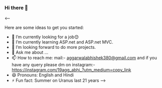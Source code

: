 ### Hi there 👋

<--

Here are some ideas to get you started:

- 🔭 I’m currently looking for a job😊
- 🌱 I’m currently learning ASP.net and ASP.net MVC.
- 👯 I’m looking forward to do more projects.
- 💬 Ask me about ...
- 📫 How to reach me: mail:- aggarwalabhishek380@gmail.com and  if you have any query please dm on instagram:- https://instagram.com/19agg_abhi_?utm_medium=copy_link
- 😄 Pronouns: English and Hindi
- ⚡ Fun fact: Summer on Uranus last 21 years
-->
